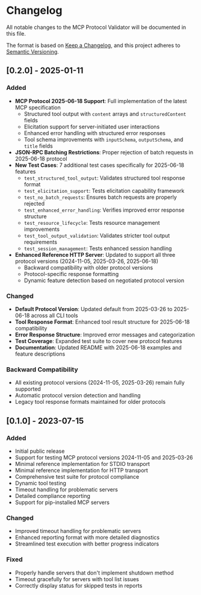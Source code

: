 # Changelog

All notable changes to the MCP Protocol Validator will be documented in this file.

The format is based on [Keep a Changelog](https://keepachangelog.com/en/1.0.0/),
and this project adheres to [Semantic Versioning](https://semver.org/spec/v2.0.0.html).

## [0.2.0] - 2025-01-11

### Added
- **MCP Protocol 2025-06-18 Support**: Full implementation of the latest MCP specification
  - Structured tool output with `content` arrays and `structuredContent` fields
  - Elicitation support for server-initiated user interactions
  - Enhanced error handling with structured error responses
  - Tool schema improvements with `inputSchema`, `outputSchema`, and `title` fields
- **JSON-RPC Batching Restrictions**: Proper rejection of batch requests in 2025-06-18 protocol
- **New Test Cases**: 7 additional test cases specifically for 2025-06-18 features
  - `test_structured_tool_output`: Validates structured tool response format
  - `test_elicitation_support`: Tests elicitation capability framework
  - `test_no_batch_requests`: Ensures batch requests are properly rejected
  - `test_enhanced_error_handling`: Verifies improved error response structure
  - `test_resource_lifecycle`: Tests resource management improvements
  - `test_tool_output_validation`: Validates stricter tool output requirements
  - `test_session_management`: Tests enhanced session handling
- **Enhanced Reference HTTP Server**: Updated to support all three protocol versions (2024-11-05, 2025-03-26, 2025-06-18)
  - Backward compatibility with older protocol versions
  - Protocol-specific response formatting
  - Dynamic feature detection based on negotiated protocol version

### Changed
- **Default Protocol Version**: Updated default from 2025-03-26 to 2025-06-18 across all CLI tools
- **Tool Response Format**: Enhanced tool result structure for 2025-06-18 compatibility
- **Error Response Structure**: Improved error messages and categorization
- **Test Coverage**: Expanded test suite to cover new protocol features
- **Documentation**: Updated README with 2025-06-18 examples and feature descriptions

### Backward Compatibility
- All existing protocol versions (2024-11-05, 2025-03-26) remain fully supported
- Automatic protocol version detection and handling
- Legacy tool response formats maintained for older protocols

## [0.1.0] - 2023-07-15

### Added
- Initial public release
- Support for testing MCP protocol versions 2024-11-05 and 2025-03-26
- Minimal reference implementation for STDIO transport
- Minimal reference implementation for HTTP transport
- Comprehensive test suite for protocol compliance
- Dynamic tool testing
- Timeout handling for problematic servers
- Detailed compliance reporting
- Support for pip-installed MCP servers

### Changed
- Improved timeout handling for problematic servers
- Enhanced reporting format with more detailed diagnostics
- Streamlined test execution with better progress indicators

### Fixed
- Properly handle servers that don't implement shutdown method
- Timeout gracefully for servers with tool list issues
- Correctly display status for skipped tests in reports 